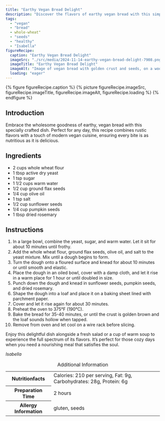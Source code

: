 ```yaml
---
title: "Earthy Vegan Bread Delight"
description: "Discover the flavors of earthy vegan bread with this simple, wholesome recipe perfect for any day. Enjoy the rustic taste and nutritious benefits in every slice."
tags:
  - "vegan"
  - "bread"
  - whole-wheat"
  - "seeds"
  - "healthy"
  - "Isabella"
figureRecipe: 
  caption: "Earthy Vegan Bread Delight"
  imageSrc: "./src/media/2024-11-14-earthy-vegan-bread-delight-7908.png"
  imageTitle: "Earthy Vegan Bread Delight"
  imageAlt: "Image of vegan bread with golden crust and seeds, on a wooden table with natural elements and lighting."
  loading: "eager"
---
```


{% figure figureRecipe.caption %}
{% picture figureRecipe.imageSrc, figureRecipe.imageTitle, figureRecipe.imageAlt, figureRecipe.loading %}
{% endfigure %}

## Introduction

Embrace the wholesome goodness of earthy, vegan bread with this specially crafted dish. Perfect for any day, this recipe combines rustic flavors with a touch of modern vegan cuisine, ensuring every bite is as nutritious as it is delicious.

## Ingredients

- 2 cups whole wheat flour
- 1 tbsp active dry yeast
- 1 tsp sugar
- 1 1/2 cups warm water
- 1/2 cup ground flax seeds
- 1/4 cup olive oil
- 1 tsp salt
- 1/2 cup sunflower seeds
- 1/4 cup pumpkin seeds
- 1 tbsp dried rosemary

## Instructions

1. In a large bowl, combine the yeast, sugar, and warm water. Let it sit for about 10 minutes until frothy.
2. Add the whole wheat flour, ground flax seeds, olive oil, and salt to the yeast mixture. Mix until a dough begins to form.
3. Turn the dough onto a floured surface and knead for about 10 minutes or until smooth and elastic.
4. Place the dough in an oiled bowl, cover with a damp cloth, and let it rise in a warm place for 1 hour or until doubled in size.
5. Punch down the dough and knead in sunflower seeds, pumpkin seeds, and dried rosemary.
6. Shape the dough into a loaf and place it on a baking sheet lined with parchment paper.
7. Cover and let it rise again for about 30 minutes.
8. Preheat the oven to 375°F (190°C).
9. Bake the bread for 35-40 minutes, or until the crust is golden brown and the loaf sounds hollow when tapped.
10. Remove from oven and let cool on a wire rack before slicing.

Enjoy this delightful dish alongside a fresh salad or a cup of warm soup to experience the full spectrum of its flavors. It’s perfect for those cozy days when you need a nourishing meal that satisfies the soul.

*Isabella*

<table><caption class='sr-only'>Additional Information</caption><tr><th>Nutritionfacts</th><td>Calories: 210 per serving, Fat: 9g, Carbohydrates: 28g, Protein: 6g&nbsp;</td></tr><tr><th>Preparation Time</th><td>2 hours&nbsp;</td></tr><tr><th>Allergy Information</th><td>gluten, seeds&nbsp;</td></tr></table>

